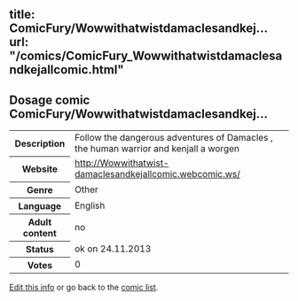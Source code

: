 title: ComicFury/Wowwithatwistdamaclesandkej...
url: "/comics/ComicFury_Wowwithatwistdamaclesandkejallcomic.html"
---
Dosage comic ComicFury/Wowwithatwistdamaclesandkej...
-----------------------------------------

<p id="msg"></p>
<script type="text/javascript">
if (window.location.search === '?edit_info_mail=sent_ok') {
  var elem = document.getElementById("msg");
  elem.innerHTML = 'Edited information sucessfully sent for review, which is usually done daily. Thanks!';
  elem.className = 'ok';
}
</script>
<table class="comicinfo">
<tr>
<th>Description</th><td>Follow the dangerous adventures of Damacles , the human warrior and kenjall a worgen</td>
</tr>
<tr>
<th>Website</th><td><a href="http://Wowwithatwist-damaclesandkejallcomic.webcomic.ws/">http://Wowwithatwist-damaclesandkejallcomic.webcomic.ws/</a></td>
</tr>
<tr>
<th>Genre</th><td>Other</td>
</tr>
<tr>
<th>Language</th><td>English</td>
</tr>
<tr>
<th>Adult content</th><td>no</td>
</tr>
<tr>
<th>Status</th><td>ok on 24.11.2013</td>
</tr>
<tr>
<th>Votes</th><td>0</td>
</tr>
</table>

[Edit this info](ComicFury_Wowwithatwistdamaclesandkejallcomic_edit.html) or go back to the [comic list](../comic-index.html).
